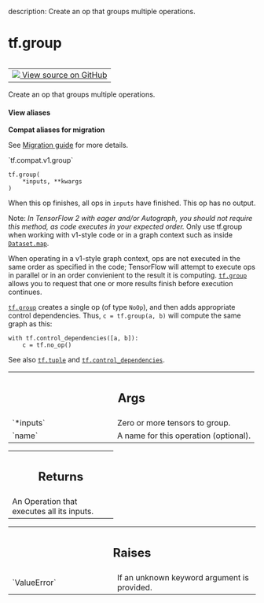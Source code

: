 description: Create an op that groups multiple operations.

<div itemscope itemtype="http://developers.google.com/ReferenceObject">
<meta itemprop="name" content="tf.group" />
<meta itemprop="path" content="Stable" />
</div>

# tf.group

<!-- Insert buttons and diff -->

<table class="tfo-notebook-buttons tfo-api nocontent" align="left">
<td>
  <a target="_blank" href="https://github.com/tensorflow/tensorflow/blob/r2.4/tensorflow/python/ops/control_flow_ops.py#L2871-L2946">
    <img src="https://www.tensorflow.org/images/GitHub-Mark-32px.png" />
    View source on GitHub
  </a>
</td>
</table>



Create an op that groups multiple operations.

<section class="expandable">
  <h4 class="showalways">View aliases</h4>
  <p>
<b>Compat aliases for migration</b>
<p>See
<a href="https://www.tensorflow.org/guide/migrate">Migration guide</a> for
more details.</p>
<p>`tf.compat.v1.group`</p>
</p>
</section>

<pre class="devsite-click-to-copy prettyprint lang-py tfo-signature-link">
<code>tf.group(
    *inputs, **kwargs
)
</code></pre>



<!-- Placeholder for "Used in" -->

When this op finishes, all ops in `inputs` have finished. This op has no
output.

Note: *In TensorFlow 2 with eager and/or Autograph, you should not require
this method, as code executes in your expected order.* Only use tf.group when
working with v1-style code or in a graph context such as inside <a href="../tf/data/Dataset.md#map"><code>Dataset.map</code></a>.

When operating in a v1-style graph context, ops are not executed in the same
order as specified in the code; TensorFlow will attempt to execute ops in
parallel or in an order convienient to the result it is computing.  <a href="../tf/group.md"><code>tf.group</code></a>
allows you to request that one or more results finish before execution
continues.

<a href="../tf/group.md"><code>tf.group</code></a> creates a single op (of type `NoOp`), and then adds appropriate
control dependencies.  Thus, `c = tf.group(a, b)` will compute the same graph
as this:

    with tf.control_dependencies([a, b]):
        c = tf.no_op()

See also <a href="../tf/tuple.md"><code>tf.tuple</code></a> and
<a href="../tf/control_dependencies.md"><code>tf.control_dependencies</code></a>.

<!-- Tabular view -->
 <table class="responsive fixed orange">
<colgroup><col width="214px"><col></colgroup>
<tr><th colspan="2"><h2 class="add-link">Args</h2></th></tr>

<tr>
<td>
`*inputs`
</td>
<td>
Zero or more tensors to group.
</td>
</tr><tr>
<td>
`name`
</td>
<td>
A name for this operation (optional).
</td>
</tr>
</table>



<!-- Tabular view -->
 <table class="responsive fixed orange">
<colgroup><col width="214px"><col></colgroup>
<tr><th colspan="2"><h2 class="add-link">Returns</h2></th></tr>
<tr class="alt">
<td colspan="2">
An Operation that executes all its inputs.
</td>
</tr>

</table>



<!-- Tabular view -->
 <table class="responsive fixed orange">
<colgroup><col width="214px"><col></colgroup>
<tr><th colspan="2"><h2 class="add-link">Raises</h2></th></tr>

<tr>
<td>
`ValueError`
</td>
<td>
If an unknown keyword argument is provided.
</td>
</tr>
</table>

